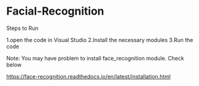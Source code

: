 # Facial-Recognition

Steps to Run

1.open the code in Visual Studio
2.Install the necessary modules
3.Run the code

Note: You may have problem to install face_recognition module. Check below

https://face-recognition.readthedocs.io/en/latest/installation.html
